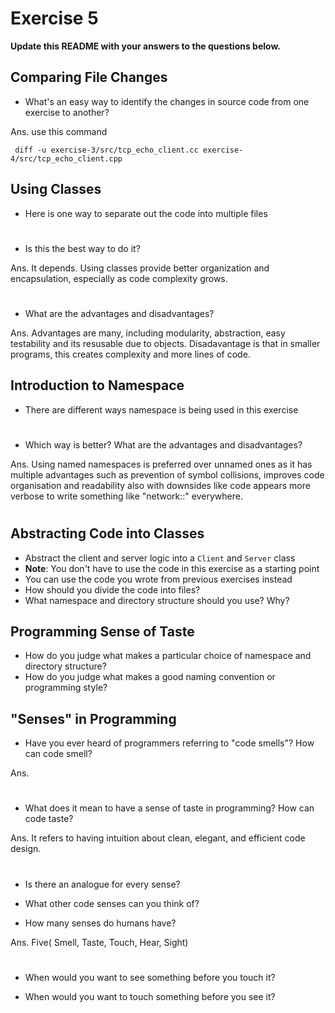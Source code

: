 # Exercise 5

**Update this README with your answers to the questions below.**

## Comparing File Changes

- What's an easy way to identify the changes in source code from one exercise
  to another?

Ans. use this command
```
 diff -u exercise-3/src/tcp_echo_client.cc exercise-4/src/tcp_echo_client.cpp
```
    
## Using Classes

- Here is one way to separate out the code into multiple files
#
- Is this the best way to do it? 

Ans. It depends. Using classes provide better organization and encapsulation, especially as code complexity grows.
#

- What are the advantages and disadvantages?

Ans. Advantages are many, including modularity, abstraction, easy testability and its resusable due to objects. Disadavantage is that in smaller programs, this creates complexity and more lines of code.

## Introduction to Namespace

- There are different ways namespace is being used in this exercise
#
- Which way is better? What are the advantages and disadvantages?

Ans. Using named namespaces is preferred over unnamed ones as it has multiple advantages such as prevention of symbol collisions, improves code organisation and readability also with downsides like code appears more verbose to write something like "network::" everywhere.
#
## Abstracting Code into Classes

- Abstract the client and server logic into a `Client` and `Server` class
- **Note**: You don't have to use the code in this exercise as a starting point
- You can use the code you wrote from previous exercises instead
- How should you divide the code into files?
- What namespace and directory structure should you use? Why?

## Programming Sense of Taste

- How do you judge what makes a particular choice of namespace and directory
  structure? 
- How do you judge what makes a good naming convention or programming style?

## "Senses" in Programming

- Have you ever heard of programmers referring to "code smells"? How can code
  smell?

Ans.
#
- What does it mean to have a sense of taste in programming? How can code
  taste?

Ans. It refers to having intuition about clean, elegant, and efficient code design.
#
- Is there an analogue for every sense?


- What other code senses can you think of?
- How many senses do humans have?

Ans. Five( Smell, Taste, Touch, Hear, Sight)
#
- When would you want to see something before you touch it?


- When would you want to touch something before you see it?